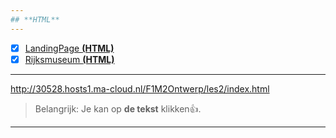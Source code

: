```yaml
---
## **HTML**
---
```

- [x] [LandingPage **(HTML)**](http://30528.hosts1.ma-cloud.nl/F1M2Ontwerp/goedeLandingpage.html)
- [x] [Rijksmuseum **(HTML)**](http://30528.hosts1.ma-cloud.nl/F1M2Ontwerp/les2/index.html)
---


http://30528.hosts1.ma-cloud.nl/F1M2Ontwerp/les2/index.html

> Belangrijk: Je kan op **de tekst** klikken👍.
---